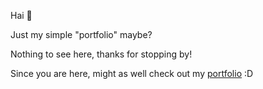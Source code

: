 Hai 👋

Just my simple "portfolio" maybe?

Nothing to see here, thanks for stopping by!

Since you are here, might as well check out my [portfolio](https://clementtech.github.io/) :D
